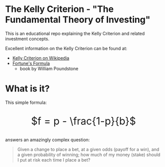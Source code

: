 # The Kelly Criterion - "The Fundamental Theory of Investing"

This is an educational repo explaining the Kelly Criterion and related
investment concepts.

Excellent information on the Kelly Criterion can be found at:

- [Kelly Criterion on Wikipedia](https://en.wikipedia.org/wiki/Kelly_criterion)
- [Fortune's Formula](https://archive.org/details/fortunesformulau00poun/page/n3/mode/2up)
  - book by William Poundstone

# What is it?

This simple formula:

<div style="text-align: center; font-size: 2rem;">

$f = p - \frac{1-p}{b}$

</div>

answers an amazingly complex question:

> Given a change to place a bet, at a given odds (payoff for a win), and a given
> probability of winning; how much of my money (stake) should I put at risk
> each time I place a bet?

